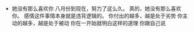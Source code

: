 
 - 她没有那么喜欢你
八月份到现在，努力了这么久。
真的，她没有那么喜欢你。
感情这件事情本身就是违背逻辑的。
你付出的越多，越是处于劣势
你主动的越多，越是处于被动
你在一开始就明白这样的道理
你跟自己说
<!--stackedit_data:
eyJoaXN0b3J5IjpbLTIwNzM0NzQ4ODIsLTE4MzkxMDkwODddfQ
==
-->